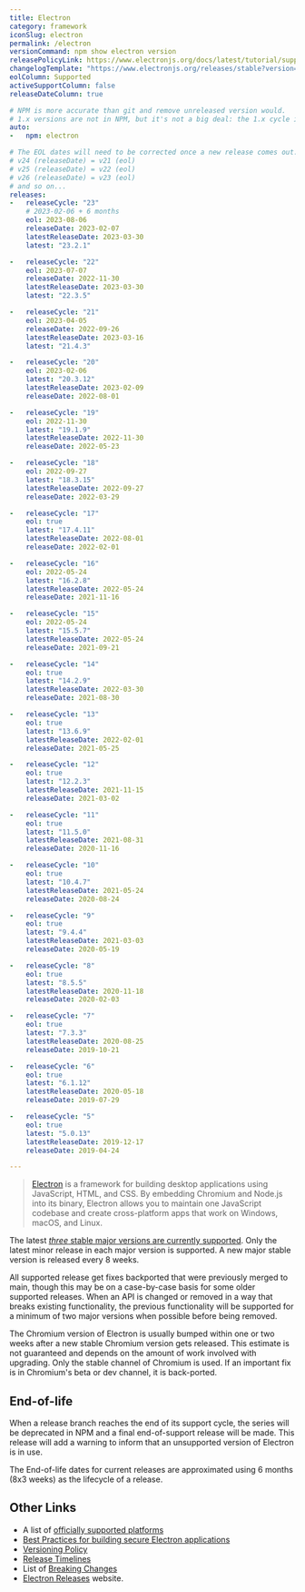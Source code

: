 ```yaml
---
title: Electron
category: framework
iconSlug: electron
permalink: /electron
versionCommand: npm show electron version
releasePolicyLink: https://www.electronjs.org/docs/latest/tutorial/support
changelogTemplate: "https://www.electronjs.org/releases/stable?version={{'__LATEST__'|split:'.'|first}}#__LATEST__"
eolColumn: Supported
activeSupportColumn: false
releaseDateColumn: true

# NPM is more accurate than git and remove unreleased version would.
# 1.x versions are not in NPM, but it's not a big deal: the 1.x cycle is not displayed on this page.
auto:
-   npm: electron

# The EOL dates will need to be corrected once a new release comes out.
# v24 (releaseDate) = v21 (eol)
# v25 (releaseDate) = v22 (eol)
# v26 (releaseDate) = v23 (eol)
# and so on...
releases:
-   releaseCycle: "23"
    # 2023-02-06 + 6 months
    eol: 2023-08-06
    releaseDate: 2023-02-07
    latestReleaseDate: 2023-03-30
    latest: "23.2.1"

-   releaseCycle: "22"
    eol: 2023-07-07
    releaseDate: 2022-11-30
    latestReleaseDate: 2023-03-30
    latest: "22.3.5"

-   releaseCycle: "21"
    eol: 2023-04-05
    releaseDate: 2022-09-26
    latestReleaseDate: 2023-03-16
    latest: "21.4.3"

-   releaseCycle: "20"
    eol: 2023-02-06
    latest: "20.3.12"
    latestReleaseDate: 2023-02-09
    releaseDate: 2022-08-01

-   releaseCycle: "19"
    eol: 2022-11-30
    latest: "19.1.9"
    latestReleaseDate: 2022-11-30
    releaseDate: 2022-05-23

-   releaseCycle: "18"
    eol: 2022-09-27
    latest: "18.3.15"
    latestReleaseDate: 2022-09-27
    releaseDate: 2022-03-29

-   releaseCycle: "17"
    eol: true
    latest: "17.4.11"
    latestReleaseDate: 2022-08-01
    releaseDate: 2022-02-01

-   releaseCycle: "16"
    eol: 2022-05-24
    latest: "16.2.8"
    latestReleaseDate: 2022-05-24
    releaseDate: 2021-11-16

-   releaseCycle: "15"
    eol: 2022-05-24
    latest: "15.5.7"
    latestReleaseDate: 2022-05-24
    releaseDate: 2021-09-21

-   releaseCycle: "14"
    eol: true
    latest: "14.2.9"
    latestReleaseDate: 2022-03-30
    releaseDate: 2021-08-30

-   releaseCycle: "13"
    eol: true
    latest: "13.6.9"
    latestReleaseDate: 2022-02-01
    releaseDate: 2021-05-25

-   releaseCycle: "12"
    eol: true
    latest: "12.2.3"
    latestReleaseDate: 2021-11-15
    releaseDate: 2021-03-02

-   releaseCycle: "11"
    eol: true
    latest: "11.5.0"
    latestReleaseDate: 2021-08-31
    releaseDate: 2020-11-16

-   releaseCycle: "10"
    eol: true
    latest: "10.4.7"
    latestReleaseDate: 2021-05-24
    releaseDate: 2020-08-24

-   releaseCycle: "9"
    eol: true
    latest: "9.4.4"
    latestReleaseDate: 2021-03-03
    releaseDate: 2020-05-19

-   releaseCycle: "8"
    eol: true
    latest: "8.5.5"
    latestReleaseDate: 2020-11-18
    releaseDate: 2020-02-03

-   releaseCycle: "7"
    eol: true
    latest: "7.3.3"
    latestReleaseDate: 2020-08-25
    releaseDate: 2019-10-21

-   releaseCycle: "6"
    eol: true
    latest: "6.1.12"
    latestReleaseDate: 2020-05-18
    releaseDate: 2019-07-29

-   releaseCycle: "5"
    eol: true
    latest: "5.0.13"
    latestReleaseDate: 2019-12-17
    releaseDate: 2019-04-24

---
```


> [Electron](https://www.electronjs.org/) is a framework for building desktop applications using
> JavaScript, HTML, and CSS. By embedding Chromium and Node.js into its binary, Electron allows you
> to maintain one JavaScript codebase and create cross-platform apps that work on Windows, macOS,
> and Linux.

The latest [_three_ stable major versions are currently supported](https://www.electronjs.org/blog/8-week-cadence).
Only the latest minor release in each major version is supported. A new major stable version is
released every 8 weeks.

All supported release get fixes backported that were previously merged to main, though this may be
on a case-by-case basis for some older supported releases. When an API is changed or removed in a
way that breaks existing functionality, the previous functionality will be supported for a minimum
of two major versions when possible before being removed.

The Chromium version of Electron is usually bumped within one or two weeks after a new stable
Chromium version gets released. This estimate is not guaranteed and depends on the amount of work
involved with upgrading. Only the stable channel of Chromium is used. If an important fix is in
Chromium's beta or dev channel, it is back-ported.

## End-of-life

When a release branch reaches the end of its support cycle, the series will be deprecated in NPM and
a final end-of-support release will be made. This release will add a warning to inform that an
unsupported version of Electron is in use.

The End-of-life dates for current releases are approximated using 6 months (8x3 weeks) as the
lifecycle of a release.

## Other Links

- A list of [officially supported platforms](https://www.electronjs.org/docs/latest/tutorial/support#supported-platforms)
- [Best Practices for building secure Electron applications](https://www.electronjs.org/docs/latest/)
- [Versioning Policy](https://www.electronjs.org/docs/latest/tutorial/electron-versioning)
- [Release Timelines](https://www.electronjs.org/docs/latest/tutorial/electron-timelines)
- List of [Breaking Changes](https://www.electronjs.org/docs/latest/breaking-changes)
- [Electron Releases](https://releases.electronjs.org/) website.
